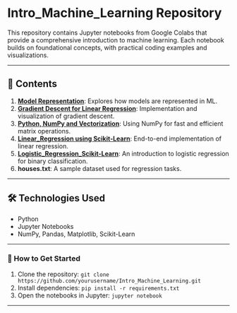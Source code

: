 # Intro_Machine_Learning Repository

This repository contains Jupyter notebooks from Google Colabs that provide a comprehensive introduction to machine learning. Each notebook builds on foundational concepts, with practical coding examples and visualizations.

---

## 📜 Contents

1. [**Model Representation**](https://github.com/VinodAnbalagan/Intro_Machine_Learning/blob/326294a41f2dda48de65de7e53cc9b86639d7975/1.%20Model%20Representation.ipynb): Explores how models are represented in ML.
2. [**Gradient Descent for Linear Regression**](https://github.com/VinodAnbalagan/Intro_Machine_Learning/blob/326294a41f2dda48de65de7e53cc9b86639d7975/2.%20Gradient%20Descent%20for%20Linear%20Regression.ipynb): Implementation and visualization of gradient descent.
3. [**Python, NumPy and Vectorization**](https://github.com/VinodAnbalagan/Intro_Machine_Learning/blob/326294a41f2dda48de65de7e53cc9b86639d7975/3.%20Python%2C%20NumPy%20and%20Vectorization.ipynb): Using NumPy for fast and efficient matrix operations.
4. [**Linear_Regression using Scikit-Learn**](https://github.com/VinodAnbalagan/Intro_Machine_Learning/blob/326294a41f2dda48de65de7e53cc9b86639d7975/4.%20Linear_Regression%20using%20Scikit-Learn.ipynb): End-to-end implementation of linear regression.
5. [**Logistic_Regression_Scikit-Learn**](https://github.com/VinodAnbalagan/Intro_Machine_Learning/blob/326294a41f2dda48de65de7e53cc9b86639d7975/5.Logistic_Regression_Scikit-Learn.ipynb): An introduction to logistic regression for binary classification.
6. **houses.txt**: A sample dataset used for regression tasks.

---

## 🛠 Technologies Used
- Python
- Jupyter Notebooks
- NumPy, Pandas, Matplotlib, Scikit-Learn

---

### 🚀 How to Get Started
1. Clone the repository: `git clone https://github.com/yourusername/Intro_Machine_Learning.git`
2. Install dependencies: `pip install -r requirements.txt`
3. Open the notebooks in Jupyter: `jupyter notebook`

---
